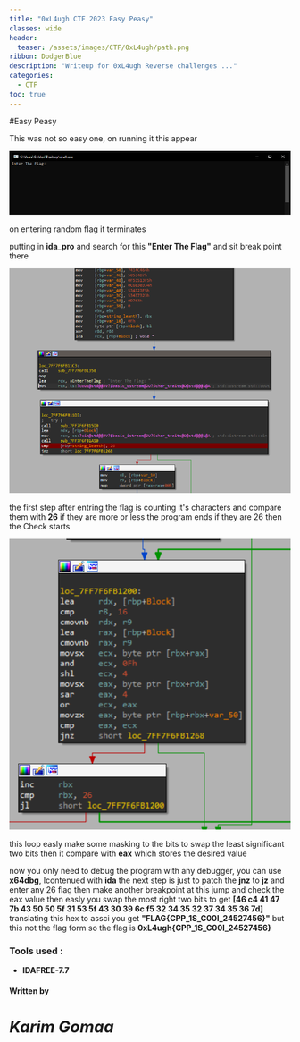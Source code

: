 ```yaml
---
title: "0xL4ugh CTF 2023 Easy Peasy"
classes: wide
header:
  teaser: /assets/images/CTF/0xL4ugh/path.png
ribbon: DodgerBlue
description: "Writeup for 0xL4ugh Reverse challenges ..."
categories:
  - CTF
toc: true
---
```

#Easy Peasy 

This was not so easy one, on running it this appear

![run](/assets/images/CTF/0xl4ugh/Easy%20Peasy/pics/run.png)

on entering random flag it terminates

putting in **ida_pro** and search for this **"Enter The Flag"** and sit break point there

![breakpoint](/assets/images/CTF/0xl4ugh/Easy%20Peasy/pics/flag.png) 

the first step after entring the flag is counting it's characters and compare them with **26** if they are more or less the program ends
if they are 26 then the Check starts

![check](/assets/images/CTF/0xl4ugh/Easy%20Peasy/pics/check.png)

this loop easly make some masking to the bits to swap the least significant two bits then it compare with **eax** which stores the desired value

now you only need to debug the program with any debugger, you can use **x64dbg**, Icontenued with **ida** 
the next step is just to patch the **jnz** to **jz** and enter any 26 flag 
then make another breakpoint at this jump and check the eax value 
then easly you swap the most right two bits to get 
**[46 c4 41 47 7b 43 50 50 5f 31 53 5f 43 30 39 6c f5 32 34 35 32 37 34 35 36 7d]**
translating this hex to assci you get 
**"FLAG{CPP_1S_C00l_24527456}"**
but this not the flag form so the flag is 
**0xL4ugh{CPP_1S_C00l_24527456}**



### Tools used :

- **IDAFREE-7.7**

#### Written by

# *Karim Gomaa*
